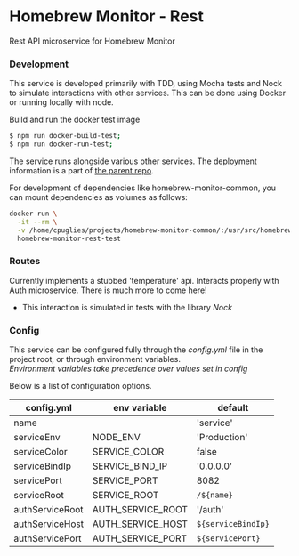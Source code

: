 # Homebrew Monitor - Rest

Rest API microservice for Homebrew Monitor

### Development

This service is developed primarily with TDD, using Mocha tests and Nock to simulate interactions with other services. This can be done using Docker or running locally with node.

Build and run the docker test image
```bash
$ npm run docker-build-test;
$ npm run docker-run-test;
```

The service runs alongside various other services. The deployment information is a part of [the parent repo](https://github.com/cgpuglie/homebrew-monitor).

For development of dependencies like homebrew-monitor-common, you can mount dependencies as volumes as follows:

```bash
docker run \
  -it --rm \
  -v /home/cpuglies/projects/homebrew-monitor-common/:/usr/src/homebrew-monitor-rest/node_modules/homebrew-monitor-common/ \
  homebrew-monitor-rest-test
```

### Routes

Currently implements a stubbed 'temperature' api. Interacts properly with Auth microservice. There is much more to come here!
- This interaction is simulated in tests with the library *Nock*

### Config

This service can be configured fully through the *config.yml* file in the project root, or through environment variables.  
*Environment variables take precedence over values set in config*

Below is a list of configuration options.

| config.yml    | env variable      | default     |
|---            |---                |---          |
|name           |                   |'service'    |
|serviceEnv     |NODE_ENV           |'Production' |
|serviceColor   |SERVICE_COLOR      |false        |
|serviceBindIp  |SERVICE_BIND_IP    |'0.0.0.0'    |
|servicePort    |SERVICE_PORT       |8082         |
|serviceRoot    |SERVICE_ROOT       |`/${name}`   |
|authServiceRoot|AUTH_SERVICE_ROOT  |'/auth'      |
|authServiceHost|AUTH_SERVICE_HOST  |`${serviceBindIp}`|
|authServicePort|AUTH_SERVICE_PORT  |`${servicePort}`|